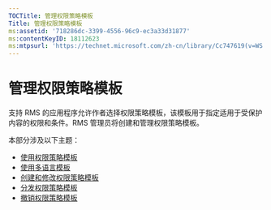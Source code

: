 ```yaml
---
TOCTitle: 管理权限策略模板
Title: 管理权限策略模板
ms:assetid: '718286dc-3399-4556-96c9-ec3a33d31877'
ms:contentKeyID: 18112623
ms:mtpsurl: 'https://technet.microsoft.com/zh-cn/library/Cc747619(v=WS.10)'
---
```


管理权限策略模板
================

支持 RMS 的应用程序允许作者选择权限策略模板，该模板用于指定适用于受保护内容的权限和条件。RMS 管理员将创建和管理权限策略模板。

本部分涉及以下主题：

-   [使用权限策略模板](https://technet.microsoft.com/ff4f1143-f6b9-4dd8-aa4c-c2cbbf6fdf06)
-   [使用多语言模板](https://technet.microsoft.com/349eb457-9c0f-423d-97ff-2e40b714a4eb)
-   [创建和修改权限策略模板](https://technet.microsoft.com/6014176f-ef71-4d29-b3e3-da129c18563d)
-   [分发权限策略模板](https://technet.microsoft.com/ae6fa26f-d744-4ac9-9eb1-728ffab87bfe)
-   [撤销权限策略模板](https://technet.microsoft.com/32bf98c7-edda-4507-a4b8-4c11bddd6e60)
